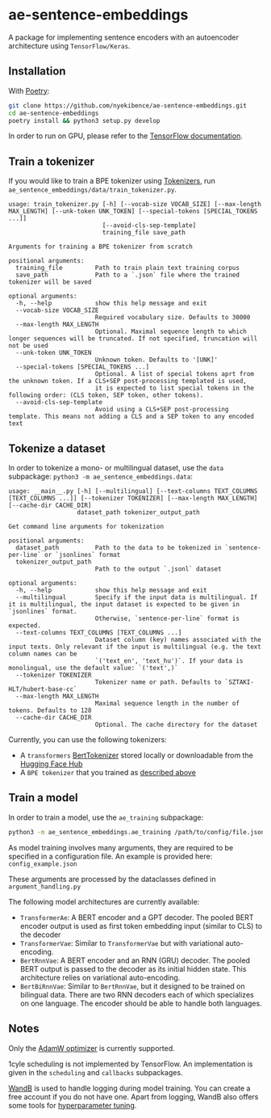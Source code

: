 # ae-sentence-embeddings

A package for implementing sentence encoders with an autoencoder architecture using `TensorFlow/Keras`.


## Installation

With [Poetry](https://python-poetry.org/):
```bash
git clone https://github.com/nyekibence/ae-sentence-embeddings.git
cd ae-sentence-embeddings
poetry install && python3 setup.py develop
```

In order to run on GPU, please refer to the [TensorFlow documentation](https://www.tensorflow.org/install/gpu).


## Train a tokenizer

If you would like to train a BPE tokenizer using [Tokenizers](https://huggingface.co/docs/tokenizers/python/latest/), run `ae_sentence_embeddings/data/train_tokenizer.py`.

```text
usage: train_tokenizer.py [-h] [--vocab-size VOCAB_SIZE] [--max-length MAX_LENGTH] [--unk-token UNK_TOKEN] [--special-tokens [SPECIAL_TOKENS ...]]
                          [--avoid-cls-sep-template]
                          training_file save_path

Arguments for training a BPE tokenizer from scratch

positional arguments:
  training_file         Path to train plain text training corpus
  save_path             Path to a `.json` file where the trained tokenizer will be saved

optional arguments:
  -h, --help            show this help message and exit
  --vocab-size VOCAB_SIZE
                        Required vocabulary size. Defaults to 30000
  --max-length MAX_LENGTH
                        Optional. Maximal sequence length to which longer sequences will be truncated. If not specified, truncation will not be used
  --unk-token UNK_TOKEN
                        Unknown token. Defaults to '[UNK]'
  --special-tokens [SPECIAL_TOKENS ...]
                        Optional. A list of special tokens aprt from the unknown token. If a CLS+SEP post-processing templated is used,
                        it is expected to list special tokens in the following order: (CLS token, SEP token, other tokens).
  --avoid-cls-sep-template
                        Avoid using a CLS+SEP post-processing template. This means not adding a CLS and a SEP token to any encoded text
```

## Tokenize a dataset

In order to tokenize a mono- or multilingual dataset, use the `data` subpackage: `python3 -m ae_sentence_embeddings.data`:

```text
usage: __main__.py [-h] [--multilingual] [--text-columns TEXT_COLUMNS [TEXT_COLUMNS ...]] [--tokenizer TOKENIZER] [--max-length MAX_LENGTH] [--cache-dir CACHE_DIR]
                   dataset_path tokenizer_output_path

Get command line arguments for tokenization

positional arguments:
  dataset_path          Path to the data to be tokenized in `sentence-per-line` or `jsonlines` format
  tokenizer_output_path
                        Path to the output `.jsonl` dataset

optional arguments:
  -h, --help            show this help message and exit
  --multilingual        Specify if the input data is multilingual. If it is multilingual, the input dataset is expected to be given in `jsonlines` format.
                        Otherwise, `sentence-per-line` format is expected.
  --text-columns TEXT_COLUMNS [TEXT_COLUMNS ...]
                        Dataset column (key) names associated with the input texts. Only relevant if the input is multilingual (e.g. the text column names can be
                        `('text_en', 'text_hu')`. If your data is monolingual, use the default value: `('text',)`
  --tokenizer TOKENIZER
                        Tokenizer name or path. Defaults to `SZTAKI-HLT/hubert-base-cc`
  --max-length MAX_LENGTH
                        Maximal sequence length in the number of tokens. Defaults to 128
  --cache-dir CACHE_DIR
                        Optional. The cache directory for the dataset
```

Currently, you can use the following tokenizers:

* A `transformers` [BertTokenizer](https://huggingface.co/docs/transformers/model_doc/bert#transformers.BertTokenizer) stored locally or downloadable from the [Hugging Face Hub](https://huggingface.co/docs/hub/main)
* A `BPE tokenizer` that you trained as [described above](#train-a-tokenizer) 


## Train a model

In order to train a model, use the `ae_training` subpackage:

```bash
python3 -m ae_sentence_embeddings.ae_training /path/to/config/file.json
```

As model training involves many arguments, they are required to be specified in a configuration file.
An example is provided here: `config_example.json`

These arguments are processed by the dataclasses defined in `argument_handling.py`

The following model architectures are currently available:
* `TransformerAe`: A BERT encoder and a GPT decoder. The pooled BERT encoder output is used as first token embedding input (similar to CLS) to the decoder
* `TransformerVae`: Similar to `TransformerVae` but with variational auto-encoding.
* `BertRnnVae`: A BERT encoder and an RNN (GRU) decoder. The pooled BERT output is passed to the decoder as its initial hidden state. This architecture relies on variational auto-encoding.
* `BertBiRnnVae`: Similar to `BertRnnVae`, but it designed to be trained on bilingual data. There are two RNN decoders each of which specializes on one language. The encoder should be able to handle both languages.


## Notes

Only the [AdamW optimizer](https://www.tensorflow.org/addons/api_docs/python/tfa/optimizers/AdamW) is currently supported.

1cyle scheduling is not implemented by TensorFlow. An implementation is given in the `scheduling` and `callbacks` subpackages.

[WandB](https://wandb.ai/site) is used to handle logging during model training. You can create a free account if you do not have one.
Apart from logging, WandB also offers some tools for [hyperparameter tuning](https://docs.wandb.ai/guides/sweeps).